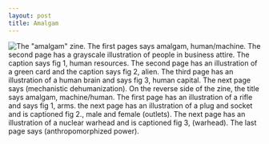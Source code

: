 ```yaml
---
layout: post
title: Amalgam
---
```


![The "amalgam" zine. The first pages says amalgam, human/machine. The second page has a grayscale illustration of people in business attire. The caption says fig 1, human resources. The second page has an illustration of a green card and the caption says fig 2, alien. The third page has an illustration of a human brain and says fig 3, human capital. The next page says (mechanistic dehumanization). On the reverse side of the zine, the title says amalgam, machine/human. The first page has an illustration of a rifle and says fig 1, arms. the next page has an illustration of a plug and socket and is captioned fig 2., male and female (outlets). The next page has an illustration of a nuclear warhead and is captioned fig 3, (warhead). The last page says (anthropomorphized power). ](https://apurvaraman.github.io/img/amalgam.png)
